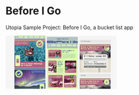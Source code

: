 # Before I Go
Utopia Sample Project: Before I Go, a bucket list app

<img
  src="https://raw.githubusercontent.com/concrete-utopia/utopia/d14764e79028c073e79612906a198ff855fa455e/editor/resources/editor/sample-assets/preview-images/premium.png"
  alt="Alt text"
  title="Optional title"
  style="display: inline-block; margin: 0 auto; max-width: 300px">
